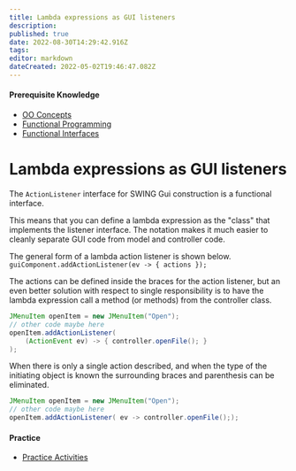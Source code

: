 ```yaml
---
title: Lambda expressions as GUI listeners
description: 
published: true
date: 2022-08-30T14:29:42.916Z
tags: 
editor: markdown
dateCreated: 2022-05-02T19:46:47.082Z
---
```


#### Prerequisite Knowledge
- [OO Concepts](/ooConcepts)
- [Functional Programming](/functionalProgramming/functionalProgramming)
- [Functional Interfaces](/functionalProgramming/functionalInterfaces)

# Lambda expressions as GUI listeners

The `ActionListener` interface for SWING Gui construction is a functional interface.

This means that you can define a lambda expression as the "class" that implements the listener interface. The notation makes it much easier to cleanly separate GUI code from model and controller code.

The general form of a lambda action listener is shown below.
 `guiComponent.addActionListener(ev -> { actions });​`
 
 The actions can be defined inside the braces for the action listener, but an even better solution with respect to single responsibility is to have the lambda expression call a method (or methods) from the controller class.  

```java
JMenuItem openItem = new JMenuItem("Open");​
// other code maybe here
openItem.addActionListener(​
    (ActionEvent ev) -> { controller.openFile(); }
);
```

When there is only a single action described, and when the type of the initiating object is known the surrounding braces and parenthesis can be eliminated.

```java
JMenuItem openItem = new JMenuItem("Open");​
// other code maybe here
openItem.addActionListener( ev -> controller.openFile(););
```




#### Practice 
  
- [Practice Activities](/practiceActivities/functionalProgramming/lambdaListeners)
